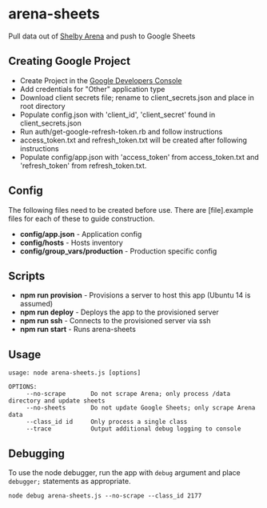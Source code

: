 # arena-sheets
Pull data out of [Shelby Arena](http://www.shelbysystems.com/products/arena/) and push to Google Sheets

## Creating Google Project

- Create Project in the [Google Developers Console](https://console.developers.google.com)
- Add credentials for "Other" application type
- Download client secrets file; rename to client_secrets.json and place in root directory
- Populate config.json with 'client_id', 'client_secret' found in client_secrets.json
- Run auth/get-google-refresh-token.rb and follow instructions
- access_token.txt and refresh_token.txt will be created after following instructions
- Populate config/app.json with 'access_token' from access_token.txt and 'refresh_token' from refresh_token.txt.

## Config
The following files need to be created before use.  There are [file].example files for each of these to guide construction.

- **config/app.json** - Application config
- **config/hosts** - Hosts inventory
- **config/group_vars/production** - Production specific config  

## Scripts

- **npm run provision** - Provisions a server to host this app (Ubuntu 14 is assumed)
- **npm run deploy** - Deploys the app to the provisioned server
- **npm run ssh** - Connects to the provisioned server via ssh
- **npm run start** - Runs arena-sheets

## Usage

```
usage: node arena-sheets.js [options]

OPTIONS:
     --no-scrape       Do not scrape Arena; only process /data directory and update sheets
     --no-sheets       Do not update Google Sheets; only scrape Arena data
     --class_id id     Only process a single class
     --trace           Output additional debug logging to console
```

## Debugging

To use the node debugger, run the app with `debug` argument and place `debugger;` statements as appropriate.

```
node debug arena-sheets.js --no-scrape --class_id 2177
```
